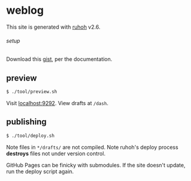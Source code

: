 weblog
======

This site is generated with [ruhoh][] v2.6.

###### setup

Download this [gist][], per the documentation.

preview
-------

```sh
$ ./tool/preview.sh
```

Visit [localhost:9292](http://localhost:9292).  View drafts at `/dash`.

publishing
----------

```sh
$ ./tool/deploy.sh
```

Note files in `*/drafts/` are not compiled.  Note ruhoh's deploy process **destroys** files not under version control.

GitHub Pages can be finicky with submodules.  If the site doesn't update, run the deploy script again.

[ruhoh]: http://ruhoh.com/
[gist]: https://gist.github.com/jaimalchohan/8090954
